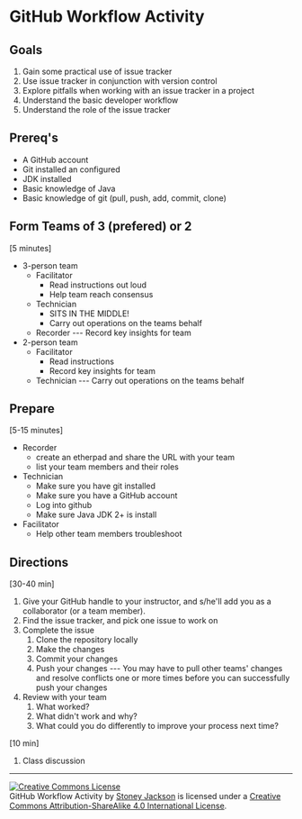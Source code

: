 # GitHub Workflow Activity

## Goals

1. Gain some practical use of issue tracker
1. Use issue tracker in conjunction with version control
1. Explore pitfalls when working with an issue tracker in a project
1. Understand the basic developer workflow
1. Understand the role of the issue tracker

## Prereq's

- A GitHub account
- Git installed an configured
- JDK installed
- Basic knowledge of Java
- Basic knowledge of git (pull, push, add, commit, clone)

## Form Teams of 3 (prefered) or 2
[5 minutes]

- 3-person team
    - Facilitator
        - Read instructions out loud
        - Help team reach consensus
    - Technician
        - SITS IN THE MIDDLE!
        - Carry out operations on the teams behalf
    - Recorder --- Record key insights for team
- 2-person team
    - Facilitator
        - Read instructions
        - Record key insights for team
    - Technician --- Carry out operations on the teams behalf


## Prepare
[5-15 minutes]

- Recorder
    - create an etherpad and share the URL with your team
    - list your team members and their roles
- Technician
    - Make sure you have git installed
    - Make sure you have a GitHub account
    - Log into github
    - Make sure Java JDK 2+ is install
- Facilitator
    - Help other team members troubleshoot


## Directions
[30-40 min]

1. Give your GitHub handle to your instructor, and s/he'll add you as a collaborator (or a team member).
1. Find the issue tracker, and pick one issue to work on
1. Complete the issue
    1. Clone the repository locally
    1. Make the changes
    1. Commit your changes
    1. Push your changes --- You may have to pull other teams' changes and
       resolve conflicts one or more times before you can successfully push your
       changes
1. Review with your team
    1. What worked?
    1. What didn't work and why?
    1. What could you do differently to improve your process next time?

[10 min]

1. Class discussion

---------
<footer>
<a rel="license" href="http://creativecommons.org/licenses/by-sa/4.0/"><img
  alt="Creative Commons License" style="border-width:0"
  src="https://i.creativecommons.org/l/by-sa/4.0/88x31.png" /></a><br /><span
  xmlns:dct="http://purl.org/dc/terms/" property="dct:title">GitHub Workflow
  Activity</span> by <a xmlns:cc="http://creativecommons.org/ns#"
  href="https://github.com/StoneyJackson" property="cc:attributionName"
  rel="cc:attributionURL">Stoney Jackson</a> is licensed under a <a
  rel="license" href="http://creativecommons.org/licenses/by-sa/4.0/">Creative
  Commons Attribution-ShareAlike 4.0 International License</a>.
</footer>
